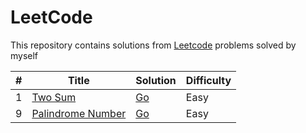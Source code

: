 # LeetCode

This repository contains solutions from [Leetcode](https://leetcode.com/) problems solved by myself

| #   | Title                                                                 | Solution                                              | Difficulty |
| --- | --------------------------------------------------------------------- | ----------------------------------------------------- | ---------- |
| 1   | [Two Sum](https://leetcode.com/problems/two-sum/)                     | [Go](./golang/two-sum/two_sum.go)                     | Easy       |
| 9   | [Palindrome Number](https://leetcode.com/problems/palindrome-number/) | [Go](./golang/palindrome-number/palindrome_number.go) | Easy       |

